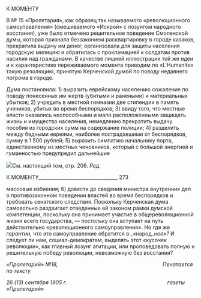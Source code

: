 К МОМЕНТУ

В № 15 «Пролетария», как образец так называемого «революционного самоуправле­ния» (смешиваемого «Искрой» с лозунгом народного восстания), уже было отмечено решительное поведение Смоленской думы, которая признала беззаконием раскварти­ровку в городе казаков, прекратила выдачу им денег, организовала для защиты населе­ния городскую милицию и обратилась с прокламацией к солдатам против насилия над гражданами. В качестве лишней иллюстрации той же идеи и к характеристике пережи­ваемого момента приводим по «L'Humanite» такую резолюцию, принятую Керченской думой по поводу недавнего погрома в городе.

Дума постановила: 1) выразить еврейскому населению сожаление по поводу поне­сенных им жертв (убитыми и ранеными) и материальных убытков; 2) учредить в мест­ной гимназии две стипендии в память учеников, убитых во время беспорядков; 3) ввиду того, что местные власти оказались неспособными и мало расположенными защищать жизнь и имущество населения, немедленно прекратить выдачу пособия из городских сумм на содержание полиции; 4) разделить между бедными евреями, наиболее постра­давшими от беспорядков, сумму в 1 500 рублей; 5) выразить симпатию начальнику порта, единственному из местных чиновников, который с большой энергией и гуман­ностью предупредил дальнейшие

![](file:///C:/Users/bot32/AppData/Local/Temp/msohtmlclip1/01/clip_image001.png)См. настоящий том, стр. 206. _Ред._

  

К МОМЕНТУ_________________________________ 273

массовые избиения; 6) довести до сведения министра внутренних дел о противозакон­ном поведении властей во время беспорядков и требовать сенатского следствия. По­скольку Керченская дума самовольно раздвигает отведенные ей законом рамки дум­ской компетенции, поскольку она принимает участие в общереволюционной жизни всего государства, — постольку она вступает на путь действительно «революционного самоуправления». Но где же _гарантии,_ что это самоуправление обратится в _«народ­__ное»?_ И следует ли нам, социал-демократам, выделять этот «кусочек революции», как главный лозунг агитации, или проповедовать полную и решительную победу револю­ции, невозможную без восстания?

_«Пролетарий» №18,                                                                       Печатается по тексту_

_26 (13) сентября 1905 г.                                                                    газеты «Пролетарий»_